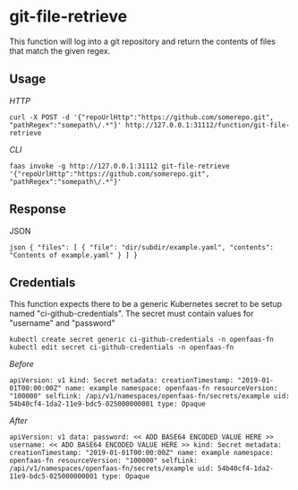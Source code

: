 # git-file-retrieve

This function will log into a git repository and return the contents of files that match the given regex.

## Usage

*HTTP*

`curl -X POST -d '{"repoUrlHttp":"https://github.com/somerepo.git", "pathRegex":"somepath\/.*"}' http://127.0.0.1:31112/function/git-file-retrieve`

*CLI*

`faas invoke -g http://127.0.0.1:31112 git-file-retrieve '{"repoUrlHttp":"https://github.com/somerepo.git", "pathRegex":"somepath\/.*"}'`

## Response

JSON

`json
{
    "files": [
        {
            "file": "dir/subdir/example.yaml",
            "contents": "Contents of example.yaml"
        }
    ]
}
`

## Credentials

This function expects there to be a generic Kubernetes secret to be setup named "ci-github-credentials".  The secret must contain values for "username" and "password"

`kubectl create secret generic ci-github-credentials -n openfaas-fn`
`kubectl edit secret ci-github-credentials -n openfaas-fn`

*Before*

`
apiVersion: v1
kind: Secret
metadata:
  creationTimestamp: "2019-01-01T00:00:00Z"
  name: example
  namespace: openfaas-fn
  resourceVersion: "100000"
  selfLink: /api/v1/namespaces/openfaas-fn/secrets/example
  uid: 54b40cf4-1da2-11e9-bdc5-025000000001
type: Opaque
`

*After*

`
apiVersion: v1
data:
  password: << ADD BASE64 ENCODED VALUE HERE >>
  username: << ADD BASE64 ENCODED VALUE HERE >>
kind: Secret
metadata:
  creationTimestamp: "2019-01-01T00:00:00Z"
  name: example
  namespace: openfaas-fn
  resourceVersion: "100000"
  selfLink: /api/v1/namespaces/openfaas-fn/secrets/example
  uid: 54b40cf4-1da2-11e9-bdc5-025000000001
type: Opaque
`

